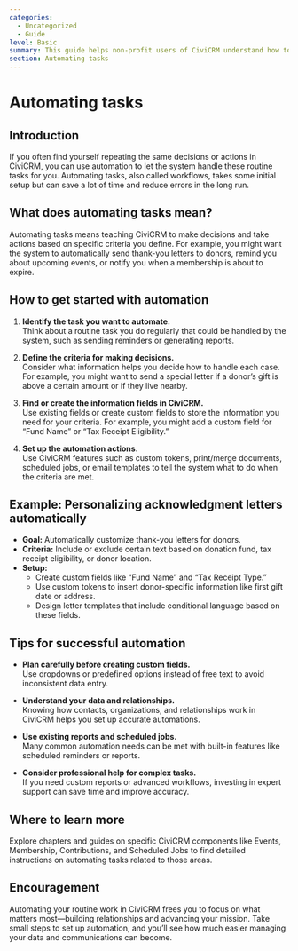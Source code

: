 ```yaml
---
categories:
  - Uncategorized
  - Guide  
level: Basic  
summary: This guide helps non-profit users of CiviCRM understand how to automate routine tasks in the system to save time and reduce repetitive work.  
section: Automating tasks  
---
```


# Automating tasks

## Introduction

If you often find yourself repeating the same decisions or actions in CiviCRM, you can use automation to let the system handle these routine tasks for you. Automating tasks, also called workflows, takes some initial setup but can save a lot of time and reduce errors in the long run.

## What does automating tasks mean?

Automating tasks means teaching CiviCRM to make decisions and take actions based on specific criteria you define. For example, you might want the system to automatically send thank-you letters to donors, remind you about upcoming events, or notify you when a membership is about to expire.

## How to get started with automation

1. **Identify the task you want to automate.**  
   Think about a routine task you do regularly that could be handled by the system, such as sending reminders or generating reports.

2. **Define the criteria for making decisions.**  
   Consider what information helps you decide how to handle each case. For example, you might want to send a special letter if a donor’s gift is above a certain amount or if they live nearby.

3. **Find or create the information fields in CiviCRM.**  
   Use existing fields or create custom fields to store the information you need for your criteria. For example, you might add a custom field for “Fund Name” or “Tax Receipt Eligibility.”

4. **Set up the automation actions.**  
   Use CiviCRM features such as custom tokens, print/merge documents, scheduled jobs, or email templates to tell the system what to do when the criteria are met.

## Example: Personalizing acknowledgment letters automatically

- **Goal:** Automatically customize thank-you letters for donors.  
- **Criteria:** Include or exclude certain text based on donation fund, tax receipt eligibility, or donor location.  
- **Setup:**  
  - Create custom fields like “Fund Name” and “Tax Receipt Type.”  
  - Use custom tokens to insert donor-specific information like first gift date or address.  
  - Design letter templates that include conditional language based on these fields.

## Tips for successful automation

- **Plan carefully before creating custom fields.**  
  Use dropdowns or predefined options instead of free text to avoid inconsistent data entry.

- **Understand your data and relationships.**  
  Knowing how contacts, organizations, and relationships work in CiviCRM helps you set up accurate automations.

- **Use existing reports and scheduled jobs.**  
  Many common automation needs can be met with built-in features like scheduled reminders or reports.

- **Consider professional help for complex tasks.**  
  If you need custom reports or advanced workflows, investing in expert support can save time and improve accuracy.

## Where to learn more

Explore chapters and guides on specific CiviCRM components like Events, Membership, Contributions, and Scheduled Jobs to find detailed instructions on automating tasks related to those areas.

## Encouragement

Automating your routine work in CiviCRM frees you to focus on what matters most—building relationships and advancing your mission. Take small steps to set up automation, and you’ll see how much easier managing your data and communications can become.
